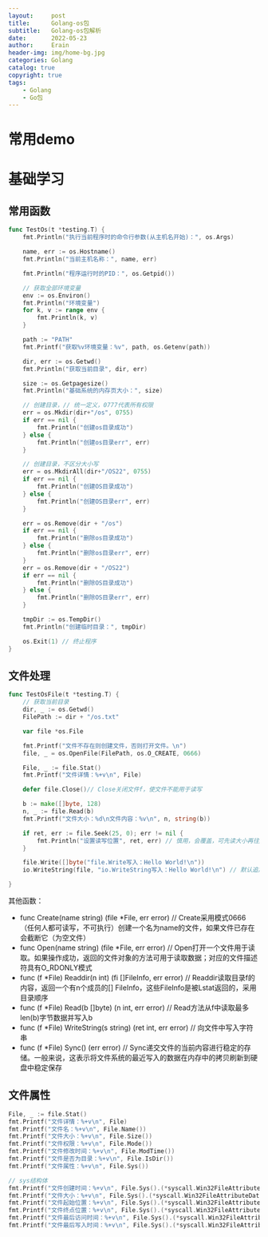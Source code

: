 ```yaml
---
layout:     post
title:      Golang-os包
subtitle:   Golang-os包解析
date:       2022-05-23
author:     Erain
header-img: img/home-bg.jpg
categories: Golang
catalog: true
copyright: true
tags:
    - Golang
    - Go包
---
```


# 常用demo

# 基础学习

## 常用函数
```go
func TestOs(t *testing.T) {
	fmt.Println("执行当前程序时的命令行参数(从主机名开始)：", os.Args)

	name, err := os.Hostname()
	fmt.Println("当前主机名称：", name, err)

	fmt.Println("程序运行时的PID：", os.Getpid())

	// 获取全部环境变量
	env := os.Environ()
	fmt.Println("环境变量")
	for k, v := range env {
		fmt.Println(k, v)
	}

	path := "PATH"
	fmt.Printf("获取%v环境变量：%v", path, os.Getenv(path))

	dir, err := os.Getwd()
	fmt.Println("获取当前目录", dir, err)

	size := os.Getpagesize()
	fmt.Println("基础系统的内存页大小：", size)

	// 创建目录，// 统一定义，0777代表所有权限
	err = os.Mkdir(dir+"/os", 0755)
	if err == nil {
		fmt.Println("创建os目录成功")
	} else {
		fmt.Println("创建os目录err", err)
	}

	// 创建目录，不区分大小写
	err = os.MkdirAll(dir+"/OS22", 0755)
	if err == nil {
		fmt.Println("创建OS目录成功")
	} else {
		fmt.Println("创建OS目录err", err)
	}

	err = os.Remove(dir + "/os")
	if err == nil {
		fmt.Println("删除os目录成功")
	} else {
		fmt.Println("删除os目录err", err)
	}
	err = os.Remove(dir + "/OS22")
	if err == nil {
		fmt.Println("删除OS目录成功")
	} else {
		fmt.Println("删除OS目录err", err)
	}

	tmpDir := os.TempDir()
	fmt.Println("创建临时目录：", tmpDir)

	os.Exit(1) // 终止程序
}
```


## 文件处理
```go
func TestOsFile(t *testing.T) {
	// 获取当前目录
	dir, _ := os.Getwd()
	FilePath := dir + "/os.txt"

	var file *os.File

	fmt.Printf("文件不存在则创建文件，否则打开文件。\n")
	file, _ = os.OpenFile(FilePath, os.O_CREATE, 0666)

	File, _ := file.Stat()
	fmt.Printf("文件详情：%+v\n", File)

	defer file.Close()// Close关闭文件f，使文件不能用于读写

	b := make([]byte, 128)
	n, _ := file.Read(b)
	fmt.Printf("文件大小：%d\n文件内容：%v\n", n, string(b))

	if ret, err := file.Seek(25, 0); err != nil {
		fmt.Println("设置读写位置", ret, err) // 慎用，会覆盖，可先读大小再往后写
	}

	file.Write([]byte("file.Write写入：Hello World!\n"))
	io.WriteString(file, "io.WriteString写入：Hello World!\n") // 默认追加模式

}
```
其他函数：
- func Create(name string) (file *File, err error) // Create采用模式0666（任何人都可读写，不可执行）创建一个名为name的文件，如果文件已存在会截断它（为空文件）
- func Open(name string) (file *File, err error) // Open打开一个文件用于读取。如果操作成功，返回的文件对象的方法可用于读取数据；对应的文件描述符具有O_RDONLY模式
- func (f *File) Readdir(n int) (fi []FileInfo, err error) // Readdir读取目录f的内容，返回一个有n个成员的[]
  FileInfo，这些FileInfo是被Lstat返回的，采用目录顺序
- func (f *File) Read(b []byte) (n int, err error) // Read方法从f中读取最多len(b)字节数据并写入b
- func (f *File) WriteString(s string) (ret int, err error) // 向文件中写入字符串
- func (f *File) Sync() (err error) // Sync递交文件的当前内容进行稳定的存储。一般来说，这表示将文件系统的最近写入的数据在内存中的拷贝刷新到硬盘中稳定保存

## 文件属性
```go
File, _ := file.Stat()
fmt.Printf("文件详情：%+v\n", File)
fmt.Printf("文件名：%+v\n", File.Name())
fmt.Printf("文件大小：%+v\n", File.Size())
fmt.Printf("文件权限：%+v\n", File.Mode())
fmt.Printf("文件修改时间：%+v\n", File.ModTime())
fmt.Printf("文件是否为目录：%+v\n", File.IsDir())
fmt.Printf("文件属性：%+v\n", File.Sys())

// sys结构体
fmt.Printf("文件创建时间：%+v\n", File.Sys().(*syscall.Win32FileAttributeData).CreationTime)
fmt.Printf("文件大小：%+v\n", File.Sys().(*syscall.Win32FileAttributeData).FileAttributes)
fmt.Printf("文件起始位置：%+v\n", File.Sys().(*syscall.Win32FileAttributeData).FileSizeHigh)
fmt.Printf("文件终点位置：%+v\n", File.Sys().(*syscall.Win32FileAttributeData).FileSizeLow)
fmt.Printf("文件最后访问时间：%+v\n", File.Sys().(*syscall.Win32FileAttributeData).LastAccessTime)
fmt.Printf("文件最后写入时间：%+v\n", File.Sys().(*syscall.Win32FileAttributeData).LastWriteTime)
```